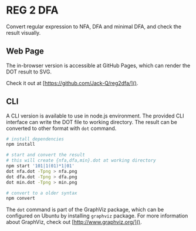 REG 2 DFA
=========

Convert regular expression to NFA, DFA and minimal DFA,
and check the result visually. 

Web Page
--------

The in-browser version is accessible at GitHub Pages, which can 
render the DOT result to SVG.

Check it out at [https://github.com/Jack-Q/reg2dfa/]().

CLI
---

A CLI version is available to use in node.js environment.
The provided CLI interface can write the DOT file to working directory.
The result can be converted to other format with `dot` command.

```bash
# install dependencies
npm install

# start and convert the result
# this will create {nfa,dfa,min}.dot at working directory
npm start '101|1(01)*1|01'
dot nfa.dot -Tpng > nfa.png
dot dfa.dot -Tpng > dfa.png
dot min.dot -Tpng > min.png

# convert to a older syntax
npm convert

```

The `dot` command is part of the GraphViz package, which can be 
configured on Ubuntu by installing `graphviz` package. For more information about GraphViz, check out [http://www.graphviz.org/]().